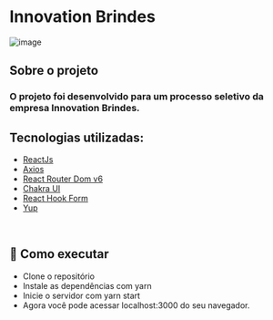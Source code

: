 <h1> Innovation Brindes </h1>

![image](https://user-images.githubusercontent.com/67350243/149460332-fb9e6411-a699-499a-897a-525a128e329e.png)


## Sobre o projeto
<h3> O projeto foi desenvolvido para um processo seletivo da empresa Innovation Brindes. </h3>

<h2> Tecnologias utilizadas: </h2> 

- <a href="https://pt-br.reactjs.org"> ReactJs </a>
- <a href="https://axios-http.com/"> Axios </a>
- <a href="https://reactrouter.com/docs/en/v6"> React Router Dom v6 </a>
- <a href="https://chakra-ui.com"> Chakra UI </a>
- <a href="https://react-hook-form.com"> React Hook Form </a>
- <a href="https://github.com/jquense/yup"> Yup </a>


<br>

## 🚀 Como executar

- Clone o repositório
- Instale as dependências com yarn
- Inicie o servidor com yarn start
- Agora você pode acessar localhost:3000 do seu navegador.

